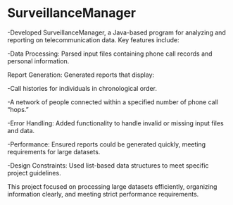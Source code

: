 # SurveillanceManager
-Developed SurveillanceManager, a Java-based program for analyzing and reporting on telecommunication data. Key features include:

 -Data Processing: Parsed input files containing phone call records and personal information.
 
 
 Report Generation: Generated reports that display:
 
 -Call histories for individuals in chronological order.
 
 -A network of people connected within a specified number of phone call “hops.”
 
-Error Handling: Added functionality to handle invalid or missing input files and data.

-Performance: Ensured reports could be generated quickly, meeting requirements for large datasets.

-Design Constraints: Used list-based data structures to meet specific project guidelines.

This project focused on processing large datasets efficiently, organizing information clearly, and meeting strict performance requirements.
